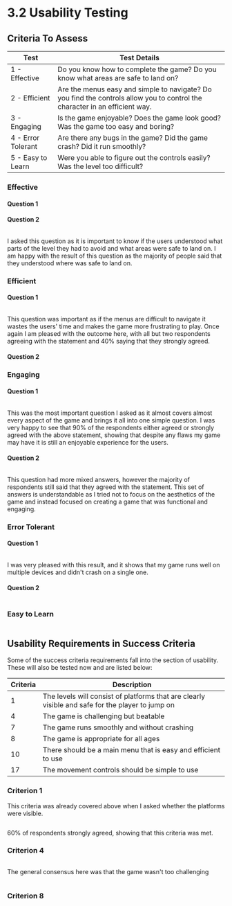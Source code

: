 # 3.2 Usability Testing

## Criteria To Assess

| Test               | Test Details                                                                                                                |
| ------------------ | --------------------------------------------------------------------------------------------------------------------------- |
| 1 - Effective      | Do you know how to complete the game? Do you know what areas are safe to land on?                                           |
| 2 - Efficient      | Are the menus easy and simple to navigate? Do you find the controls allow you to control the character in an efficient way. |
| 3 - Engaging       | Is the game enjoyable? Does the game look good? Was the game too easy and boring?                                           |
| 4 - Error Tolerant | Are there any bugs in the game? Did the game crash? Did it run smoothly?                                                    |
| 5 - Easy to Learn  | Were you able to figure out the controls easily? Was the level too difficult?                                               |

###

###

###

### Effective

#### Question 1







#### Question 2

<figure><img src="../.gitbook/assets/image (20) (1).png" alt=""><figcaption></figcaption></figure>

I asked this question as it is important to know if the users understood what parts of the level they had to avoid and what areas were safe to land on. I am happy with the result of this question as the majority of people said that they understood where was safe to land on.

### Efficient

#### Question 1

<figure><img src="../.gitbook/assets/image (23).png" alt=""><figcaption></figcaption></figure>

This question was important as if the menus are difficult to navigate it wastes the users' time and makes the game more frustrating to play. Once again I am pleased with the outcome here, with all but two respondents agreeing with the statement and 40% saying that they strongly agreed.

#### Question 2

### Engaging

#### Question 1

<figure><img src="../.gitbook/assets/image (11) (1).png" alt=""><figcaption></figcaption></figure>

This was the most important question I asked as it almost covers almost every aspect of the game and brings it all into one simple question. I was very happy to see that 90% of the respondents either agreed or strongly agreed with the above statement, showing that despite any flaws my game may have it is still an enjoyable experience for the users.

#### Question 2

<figure><img src="../.gitbook/assets/image (14) (1).png" alt=""><figcaption></figcaption></figure>

This question had more mixed answers, however the majority of respondents still said that they agreed with the statement. This set of answers is understandable as I tried not to focus on the aesthetics of the game and instead focused on creating a game that was functional and engaging.&#x20;

### Error Tolerant

#### Question 1

<figure><img src="../.gitbook/assets/image (17) (1).png" alt=""><figcaption></figcaption></figure>

I was very pleased with this result, and it shows that my game runs well on multiple devices and didn't crash on a single one.

#### Question 2

<figure><img src="../.gitbook/assets/image (19) (1).png" alt=""><figcaption></figcaption></figure>



### Easy to Learn

<figure><img src="../.gitbook/assets/image (22).png" alt=""><figcaption></figcaption></figure>

## Usability Requirements in Success Criteria

Some of the success criteria requirements fall into the section of usability. These will also be tested now and are listed below:

| Criteria | Description                                                                                      |
| -------- | ------------------------------------------------------------------------------------------------ |
| 1        | The levels will consist of platforms that are clearly visible and safe for the player to jump on |
| 4        | The game is challenging but beatable                                                             |
| 7        | The game runs smoothly and without crashing                                                      |
| 8        | The game is appropriate for all ages                                                             |
| 10       | There should be a main menu that is easy and efficient to use                                    |
| 17       | The movement controls should be simple to use                                                    |

### Criterion 1

This criteria was already covered above when I asked whether the platforms were visible.&#x20;

<figure><img src="../.gitbook/assets/image (5) (1).png" alt=""><figcaption></figcaption></figure>

60% of respondents strongly agreed, showing that this criteria was met.

### Criterion 4

<figure><img src="../.gitbook/assets/image (9).png" alt=""><figcaption></figcaption></figure>

The general consensus here was that the game wasn't too challenging&#x20;

<figure><img src="../.gitbook/assets/image (15) (1).png" alt=""><figcaption></figcaption></figure>

### Criterion 8

<figure><img src="../.gitbook/assets/image (7) (3).png" alt=""><figcaption></figcaption></figure>


